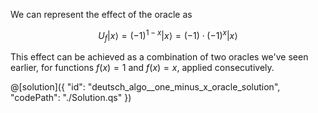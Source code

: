 We can represent the effect of the oracle as

$$U_f |x\rangle = (-1)^{1-x} |x\rangle = (-1) \cdot (-1)^x |x\rangle$$

This effect can be achieved as a combination of two oracles we've seen earlier, for functions $f(x) = 1$ and $f(x) = x$, applied consecutively.

@[solution]({
    "id": "deutsch_algo__one_minus_x_oracle_solution",
    "codePath": "./Solution.qs"
})
